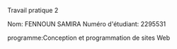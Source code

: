 Travail pratique 2

Nom: FENNOUN SAMIRA
Numéro d'étudiant: 2295531

programme:Conception et programmation de sites Web